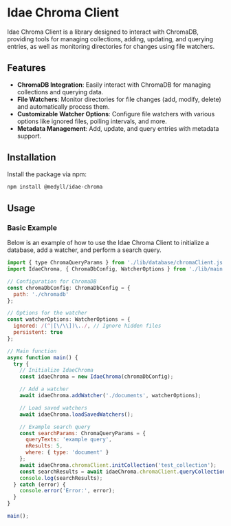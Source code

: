 # Idae Chroma Client

Idae Chroma Client is a library designed to interact with ChromaDB, providing tools for managing collections, adding, updating, and querying entries, as well as monitoring directories for changes using file watchers.

## Features

- **ChromaDB Integration**: Easily interact with ChromaDB for managing collections and querying data.
- **File Watchers**: Monitor directories for file changes (add, modify, delete) and automatically process them.
- **Customizable Watcher Options**: Configure file watchers with various options like ignored files, polling intervals, and more.
- **Metadata Management**: Add, update, and query entries with metadata support.

## Installation

Install the package via npm:

```bash
npm install @medyll/idae-chroma
```

## Usage

### Basic Example

Below is an example of how to use the Idae Chroma Client to initialize a database, add a watcher, and perform a search query.

```javascript
import { type ChromaQueryParams } from './lib/database/chromaClient.js';
import IdaeChroma, { ChromaDbConfig, WatcherOptions } from './lib/main.js';

// Configuration for ChromaDB
const chromaDbConfig: ChromaDbConfig = {
  path: './chromadb'
};

// Options for the watcher
const watcherOptions: WatcherOptions = {
  ignored: /(^|[\/\\])\../, // Ignore hidden files
  persistent: true
};

// Main function
async function main() {
  try {
    // Initialize IdaeChroma
    const idaeChroma = new IdaeChroma(chromaDbConfig);

    // Add a watcher
    await idaeChroma.addWatcher('./documents', watcherOptions);

    // Load saved watchers
    await idaeChroma.loadSavedWatchers();

    // Example search query
    const searchParams: ChromaQueryParams = {
      queryTexts: 'example query',
      nResults: 5,
      where: { type: 'document' }
    };
    await idaeChroma.chromaClient.initCollection('test_collection');
    const searchResults = await idaeChroma.chromaClient.queryCollection('test_collection', searchParams);
    console.log(searchResults);
  } catch (error) {
    console.error('Error:', error);
  }
}

main();
```


